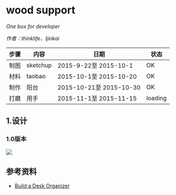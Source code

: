 # wood support
_One box for developer_

_作者：thinklife、ljinkai_


| 步骤 | 内容 | 日期 | 状态 |
| ----- | ----- | ------ | ------ |
| 制图 | sketchup | 2015-9-22至 2015-10-1 | OK |
| 材料 | taobao | 2015-10-1至 2015-10-20 | OK |
| 制作 | 阳台 | 2015-10-21至 2015-10-30 | OK |
| 打磨 | 用手 | 2015-11-1至 2015-11-15 | loading |

## 1.设计

### 1.0版本
![](http://7u2qrr.com1.z0.glb.clouddn.com/github_sb1.0.png)


## 参考资料

* [Build a Desk Organizer](https://www.youtube.com/watch?v=mp4inHG_reg)


